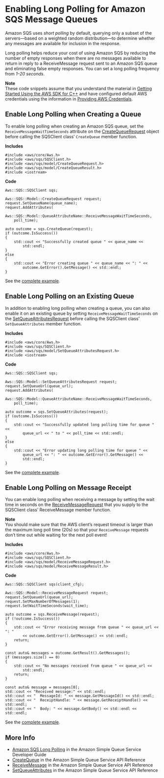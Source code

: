 # Enabling Long Polling for Amazon SQS Message Queues<a name="examples-sqs-long-polling"></a>

Amazon SQS uses *short polling* by default, querying only a subset of the servers—based on a weighted random distribution—to determine whether any messages are available for inclusion in the response\.

Long polling helps reduce your cost of using Amazon SQS by reducing the number of empty responses when there are no messages available to return in reply to a ReceiveMessage request sent to an Amazon SQS queue and eliminating false empty responses\. You can set a long polling frequency from *1–20 seconds*\.

**Note**  
These code snippets assume that you understand the material in [Getting Started Using the AWS SDK for C\+\+](getting-started.md) and have configured default AWS credentials using the information in [Providing AWS Credentials](credentials.md)\.

## Enable Long Polling when Creating a Queue<a name="sqs-long-polling-create-queue"></a>

To enable long polling when creating an Amazon SQS queue, set the `ReceiveMessageWaitTimeSeconds` attribute on the [CreateQueueRequest](https://sdk.amazonaws.com/cpp/api/LATEST/class_aws_1_1_s_q_s_1_1_model_1_1_create_queue_request.html) object before calling the SQSClient class’ `CreateQueue` member function\.

 **Includes** 

```
#include <aws/core/Aws.h>
#include <aws/sqs/SQSClient.h>
#include <aws/sqs/model/CreateQueueRequest.h>
#include <aws/sqs/model/CreateQueueResult.h>
#include <iostream>
```

 **Code** 

```
Aws::SQS::SQSClient sqs;

Aws::SQS::Model::CreateQueueRequest request;
request.SetQueueName(queue_name);
request.AddAttributes(
    Aws::SQS::Model::QueueAttributeName::ReceiveMessageWaitTimeSeconds,
    poll_time);

auto outcome = sqs.CreateQueue(request);
if (outcome.IsSuccess())
{
    std::cout << "Successfully created queue " << queue_name <<
        std::endl;
}
else
{
    std::cout << "Error creating queue " << queue_name << ": " <<
        outcome.GetError().GetMessage() << std::endl;
}
```

See the [complete example](https://github.com/awsdocs/aws-doc-sdk-examples/tree/master/cpp/example_code/sqs/long_polling_on_create_queue.cpp)\.

## Enable Long Polling on an Existing Queue<a name="sqs-long-polling-existing-queue"></a>

In addition to enabling long polling when creating a queue, you can also enable it on an existing queue by setting `ReceiveMessageWaitTimeSeconds` on the [SetQueueAttributesRequest](https://sdk.amazonaws.com/cpp/api/LATEST/class_aws_1_1_s_q_s_1_1_model_1_1_set_queue_attributes_request.html) before calling the SQSClient class’ `SetQueueAttributes` member function\.

 **Includes** 

```
#include <aws/core/Aws.h>
#include <aws/sqs/SQSClient.h>
#include <aws/sqs/model/SetQueueAttributesRequest.h>
#include <iostream>
```

 **Code** 

```
Aws::SQS::SQSClient sqs;

Aws::SQS::Model::SetQueueAttributesRequest request;
request.SetQueueUrl(queue_url);
request.AddAttributes(
    Aws::SQS::Model::QueueAttributeName::ReceiveMessageWaitTimeSeconds,
    poll_time);

auto outcome = sqs.SetQueueAttributes(request);
if (outcome.IsSuccess())
{
    std::cout << "Successfully updated long polling time for queue " <<
        queue_url << " to " << poll_time << std::endl;
}
else
{
    std::cout << "Error updating long polling time for queue " <<
        queue_url << ": " << outcome.GetError().GetMessage() <<
        std::endl;
}
```

See the [complete example](https://github.com/awsdocs/aws-doc-sdk-examples/tree/master/cpp/example_code/sqs/long_polling_on_existing_queue.cpp)\.

## Enable Long Polling on Message Receipt<a name="sqs-long-polling-receive-message"></a>

You can enable long polling when receiving a message by setting the wait time in seconds on the [ReceiveMessageRequest](https://sdk.amazonaws.com/cpp/api/LATEST/class_aws_1_1_s_q_s_1_1_model_1_1_receive_message_request.html) that you supply to the SQSClient class’ ReceiveMessage member function\.

**Note**  
You should make sure that the AWS client’s request timeout is larger than the maximum long poll time \(20s\) so that your `ReceiveMessage` requests don’t time out while waiting for the next poll event\!

 **Includes** 

```
#include <aws/core/Aws.h>
#include <aws/sqs/SQSClient.h>
#include <aws/sqs/model/ReceiveMessageRequest.h>
#include <aws/sqs/model/ReceiveMessageResult.h>
```

 **Code** 

```
Aws::SQS::SQSClient sqs(client_cfg);

Aws::SQS::Model::ReceiveMessageRequest request;
request.SetQueueUrl(queue_url);
request.SetMaxNumberOfMessages(1);
request.SetWaitTimeSeconds(wait_time);

auto outcome = sqs.ReceiveMessage(request);
if (!outcome.IsSuccess())
{
    std::cout << "Error receiving message from queue " << queue_url << ": "
        << outcome.GetError().GetMessage() << std::endl;
    return;
}

const auto& messages = outcome.GetResult().GetMessages();
if (messages.size() == 0)
{
    std::cout << "No messages received from queue " << queue_url <<
        std::endl;
    return;
}

const auto& message = messages[0];
std::cout << "Received message:" << std::endl;
std::cout << "  MessageId: " << message.GetMessageId() << std::endl;
std::cout << "  ReceiptHandle: " << message.GetReceiptHandle() << std::endl;
std::cout << "  Body: " << message.GetBody() << std::endl << std::endl;
```

See the [complete example](https://github.com/awsdocs/aws-doc-sdk-examples/tree/master/cpp/example_code/sqs/long_polling_on_message_receipt.cpp)\.

## More Info<a name="more-info"></a>
+  [Amazon SQS Long Polling](https://docs.aws.amazon.com/AWSSimpleQueueService/latest/SQSDeveloperGuide/sqs-long-polling.html) in the Amazon Simple Queue Service Developer Guide
+  [CreateQueue](https://docs.aws.amazon.com/AWSSimpleQueueService/latest/APIReference/API_CreateQueue.html) in the Amazon Simple Queue Service API Reference
+  [ReceiveMessage](https://docs.aws.amazon.com/AWSSimpleQueueService/latest/APIReference/API_ReceiveMessage.html) in the Amazon Simple Queue Service API Reference
+  [SetQueueAttributes](https://docs.aws.amazon.com/AWSSimpleQueueService/latest/APIReference/API_SetQueueAttributes.html) in the Amazon Simple Queue Service API Reference